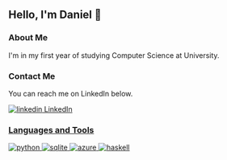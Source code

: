 <!---
dan-08smith/dan-08smith is a ✨ special ✨ repository because its `README.md` (this file) appears on your GitHub profile.
You can click the Preview link to take a look at your changes.
- 👋 Hi, I’m @dan-08smith
- 👀 I’m interested in ...
- 🌱 I’m currently learning ...
- 💞️ I’m looking to collaborate on ...
- 📫 How to reach me ...
- 😄 Pronouns: ...
- ⚡ Fun fact: ...
--->

## Hello, I'm Daniel 👋

### About Me
I'm in my first year of studying Computer Science at University.

### Contact Me
You can reach me on LinkedIn below.

<p>
  <a href="https://www.linkedin.com/in/dansmith08/"  target="_blank" rel="noreferrer noopener">
    <img src="https://i.stack.imgur.com/gVE0j.png" alt="linkedin"> LinkedIn
</p>

### Languages and Tools

<p>
  <img src="https://www.vectorlogo.zone/logos/python/python-ar21.svg" alt=python>
  <img src="https://www.vectorlogo.zone/logos/sqlite/sqlite-ar21.svg" alt=sqlite>
  <img src="https://www.vectorlogo.zone/logos/microsoft_azure/microsoft_azure-ar21.svg" alt=azure>
  <img src="https://www.vectorlogo.zone/logos/haskell/haskell-ar21.svg" alt=haskell>
</p>
